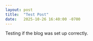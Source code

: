 ```yaml
---
layout: post
title:  "Test Post"
date:   2025-10-26 16:40:00 -0700
---
```


Testing if the blog was set up correctly.
